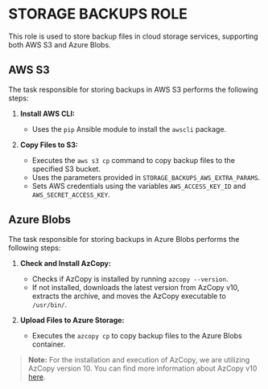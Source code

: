 # STORAGE BACKUPS ROLE

This role is used to store backup files in cloud storage services, supporting both AWS S3 and Azure Blobs.

## AWS S3

The task responsible for storing backups in AWS S3 performs the following steps:

1. **Install AWS CLI:**
   - Uses the `pip` Ansible module to install the `awscli` package.

2. **Copy Files to S3:**
   - Executes the `aws s3 cp` command to copy backup files to the specified S3 bucket.
   - Uses the parameters provided in `STORAGE_BACKUPS_AWS_EXTRA_PARAMS`.
   - Sets AWS credentials using the variables `AWS_ACCESS_KEY_ID` and `AWS_SECRET_ACCESS_KEY`.

## Azure Blobs

The task responsible for storing backups in Azure Blobs performs the following steps:

1. **Check and Install AzCopy:**
    - Checks if AzCopy is installed by running `azcopy --version`.
    - If not installed, downloads the latest version from AzCopy v10, extracts the archive, and moves the AzCopy executable to `/usr/bin/`.

2. **Upload Files to Azure Storage:**
    - Executes the `azcopy cp` to copy backup files to the Azure Blobs container.

> **Note:** For the installation and execution of AzCopy, we are utilizing AzCopy version 10. You can find more information about AzCopy v10 [here](https://learn.microsoft.com/en-us/azure/storage/common/storage-use-azcopy-v10#download-azcopy).
